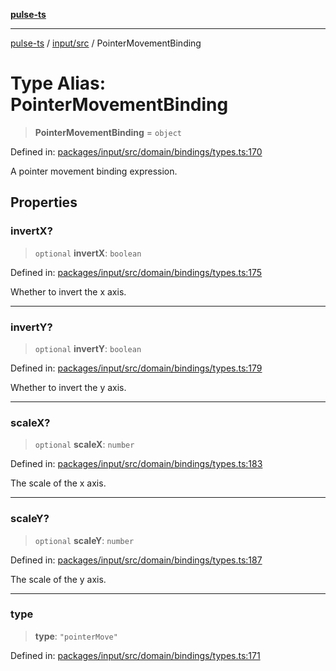 [**pulse-ts**](../../../README.md)

***

[pulse-ts](../../../README.md) / [input/src](../README.md) / PointerMovementBinding

# Type Alias: PointerMovementBinding

> **PointerMovementBinding** = `object`

Defined in: [packages/input/src/domain/bindings/types.ts:170](https://github.com/jlehett/pulse-ts/blob/a2a18767041a6b69ca4c5f6131d2de266097750e/packages/input/src/domain/bindings/types.ts#L170)

A pointer movement binding expression.

## Properties

### invertX?

> `optional` **invertX**: `boolean`

Defined in: [packages/input/src/domain/bindings/types.ts:175](https://github.com/jlehett/pulse-ts/blob/a2a18767041a6b69ca4c5f6131d2de266097750e/packages/input/src/domain/bindings/types.ts#L175)

Whether to invert the x axis.

***

### invertY?

> `optional` **invertY**: `boolean`

Defined in: [packages/input/src/domain/bindings/types.ts:179](https://github.com/jlehett/pulse-ts/blob/a2a18767041a6b69ca4c5f6131d2de266097750e/packages/input/src/domain/bindings/types.ts#L179)

Whether to invert the y axis.

***

### scaleX?

> `optional` **scaleX**: `number`

Defined in: [packages/input/src/domain/bindings/types.ts:183](https://github.com/jlehett/pulse-ts/blob/a2a18767041a6b69ca4c5f6131d2de266097750e/packages/input/src/domain/bindings/types.ts#L183)

The scale of the x axis.

***

### scaleY?

> `optional` **scaleY**: `number`

Defined in: [packages/input/src/domain/bindings/types.ts:187](https://github.com/jlehett/pulse-ts/blob/a2a18767041a6b69ca4c5f6131d2de266097750e/packages/input/src/domain/bindings/types.ts#L187)

The scale of the y axis.

***

### type

> **type**: `"pointerMove"`

Defined in: [packages/input/src/domain/bindings/types.ts:171](https://github.com/jlehett/pulse-ts/blob/a2a18767041a6b69ca4c5f6131d2de266097750e/packages/input/src/domain/bindings/types.ts#L171)
